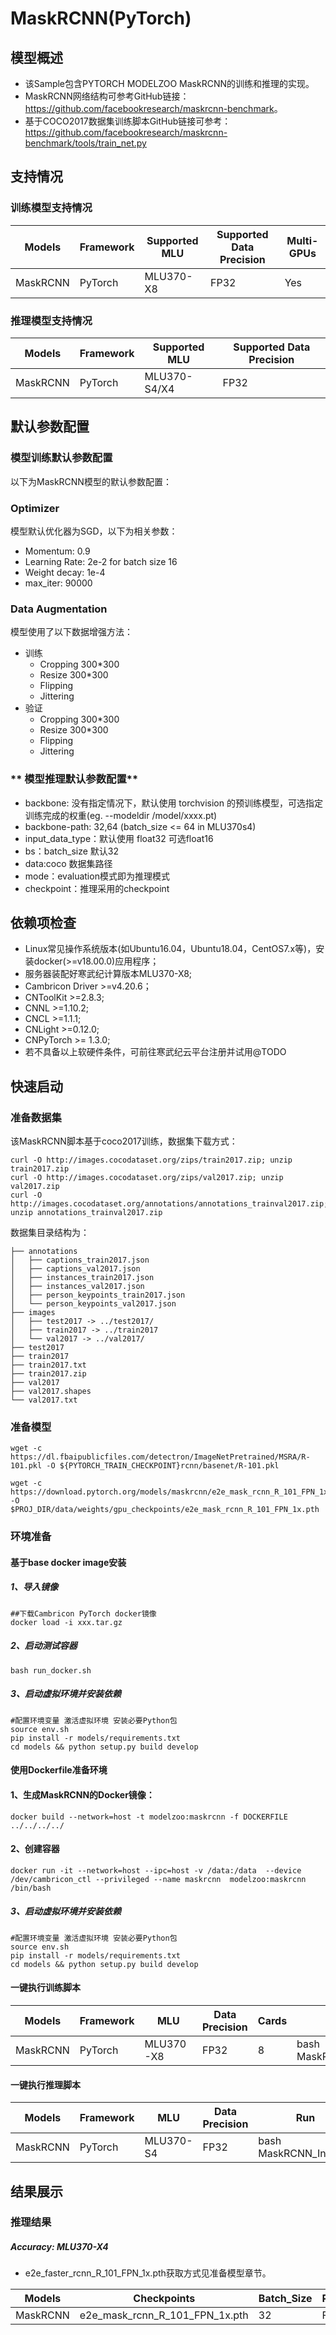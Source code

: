 # MaskRCNN(PyTorch)
## **模型概述**

- 该Sample包含PYTORCH MODELZOO MaskRCNN的训练和推理的实现。
- MaskRCNN网络结构可参考GitHub链接：<https://github.com/facebookresearch/maskrcnn-benchmark>。
- 基于COCO2017数据集训练脚本GitHub链接可参考：<https://github.com/facebookresearch/maskrcnn-benchmark/tools/train_net.py>


## **支持情况**
### **训练模型支持情况**
Models  | Framework  | Supported MLU   | Supported Data Precision  | Multi-GPUs  |
----- | ----- | ----- | ----- | ----- | 
MaskRCNN  | PyTorch  | MLU370-X8  | FP32  | Yes  | 

### **推理模型支持情况**
Models  | Framework  | Supported MLU   | Supported Data Precision  
----- | ----- | ----- | ----- | 
MaskRCNN  | PyTorch  | MLU370-S4/X4  | FP32  |

## 默认参数配置
### **模型训练默认参数配置**
以下为MaskRCNN模型的默认参数配置：
### Optimizer
模型默认优化器为SGD，以下为相关参数：
* Momentum: 0.9
* Learning Rate: 2e-2 for batch size 16
* Weight decay: 1e-4
* max_iter: 90000

### Data Augmentation
模型使用了以下数据增强方法：
* 训练
    * Cropping 300*300
    * Resize 300*300
    * Flipping
    * Jittering
* 验证
    * Cropping 300*300
    * Resize 300*300
    * Flipping
    * Jittering

### ** 模型推理默认参数配置**
* backbone: 没有指定情况下，默认使用 torchvision 的预训练模型，可选指定训练完成的权重(eg. --modeldir /model/xxxx.pt)
* backbone-path: 32,64 (batch_size <= 64 in MLU370s4)
* input_data_type：默认使用 float32 可选float16
* bs：batch_size 默认32
* data:coco 数据集路径
* mode：evaluation模式即为推理模式
* checkpoint：推理采用的checkpoint

## **依赖项检查**
* Linux常见操作系统版本(如Ubuntu16.04，Ubuntu18.04，CentOS7.x等)，安装docker(>=v18.00.0)应用程序；
* 服务器装配好寒武纪计算版本MLU370-X8;
* Cambricon Driver >=v4.20.6；
* CNToolKit >=2.8.3;
* CNNL >=1.10.2;
* CNCL >=1.1.1;
* CNLight >=0.12.0;
* CNPyTorch >= 1.3.0;
* 若不具备以上软硬件条件，可前往寒武纪云平台注册并试用@TODO

## **快速启动**

### **准备数据集**
该MaskRCNN脚本基于coco2017训练，数据集下载方式：
```
curl -O http://images.cocodataset.org/zips/train2017.zip; unzip train2017.zip
curl -O http://images.cocodataset.org/zips/val2017.zip; unzip val2017.zip
curl -O http://images.cocodataset.org/annotations/annotations_trainval2017.zip; unzip annotations_trainval2017.zip
```
数据集目录结构为：
```
├── annotations
│   ├── captions_train2017.json
│   ├── captions_val2017.json
│   ├── instances_train2017.json
│   ├── instances_val2017.json
│   ├── person_keypoints_train2017.json
│   └── person_keypoints_val2017.json
├── images
│   ├── test2017 -> ../test2017/
│   ├── train2017 -> ../train2017
│   └── val2017 -> ../val2017/
├── test2017
├── train2017
├── train2017.txt
├── train2017.zip
├── val2017
├── val2017.shapes
└── val2017.txt
```

### **准备模型**
```
wget -c https://dl.fbaipublicfiles.com/detectron/ImageNetPretrained/MSRA/R-101.pkl -O ${PYTORCH_TRAIN_CHECKPOINT}rcnn/basenet/R-101.pkl

wget -c https://download.pytorch.org/models/maskrcnn/e2e_mask_rcnn_R_101_FPN_1x.pth -O $PROJ_DIR/data/weights/gpu_checkpoints/e2e_mask_rcnn_R_101_FPN_1x.pth
```

### **环境准备**
#### 基于base docker image安装
##### 1、导入镜像
```
##下载Cambricon PyTorch docker镜像
docker load -i xxx.tar.gz
```

##### 2、启动测试容器
```
bash run_docker.sh
```

##### 3、启动虚拟环境并安装依赖
```
#配置环境变量 激活虚拟环境 安装必要Python包
source env.sh
pip install -r models/requirements.txt
cd models && python setup.py build develop
```

#### 使用Dockerfile准备环境
#### 1、生成MaskRCNN的Docker镜像：
```
docker build --network=host -t modelzoo:maskrcnn -f DOCKERFILE ../../../../
```

####  2、创建容器
```
docker run -it --network=host --ipc=host -v /data:/data  --device /dev/cambricon_ctl --privileged --name maskrcnn  modelzoo:maskrcnn /bin/bash
```

##### 3、启动虚拟环境并安装依赖
```
#配置环境变量 激活虚拟环境 安装必要Python包
source env.sh
pip install -r models/requirements.txt
cd models && python setup.py build develop
```

#### **一键执行训练脚本**
Models  | Framework  | MLU   | Data Precision  | Cards  | Run
----- | ----- | ----- | ----- | ----- | ----- |
MaskRCNN  | PyTorch  | MLU370-X8  | FP32  | 8  | bash MaskRCNN_FP32_20000S_8MLUs_Train.sh


#### **一键执行推理脚本**
Models  | Framework  | MLU   | Data Precision  |Run |
----- | ----- | ----- | ----- | ----- | 
MaskRCNN  | PyTorch  | MLU370-S4  | FP32  | bash MaskRCNN_Infer.sh

## **结果展示**
### **推理结果**
##### **Accuracy: MLU370-X4**
- e2e_faster_rcnn_R_101_FPN_1x.pth获取方式见准备模型章节。

Models  | Checkpoints  | Batch_Size | Precision | Cards | IoU=0.50:0.95 | IoU=0.50 |
----- | ----- | ----- | ----- | ----- | ----- |----- |
MaskRCNN | e2e_mask_rcnn_R_101_FPN_1x.pth  | 32 | FP32 | 1 | 0.359 | 0.575 |


